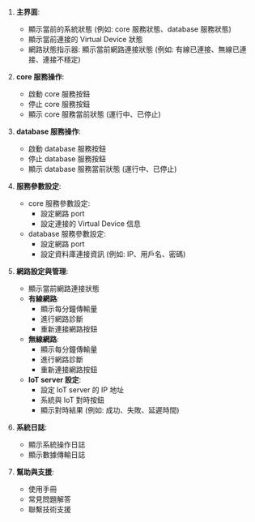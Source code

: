 1. **主界面**:
   - 顯示當前的系統狀態 (例如: core 服務狀態、database 服務狀態)
   - 顯示當前連接的 Virtual Device 狀態
   - 網路狀態指示器: 顯示當前網路連接狀態 (例如: 有線已連接、無線已連接、連接不穩定)

2. **core 服務操作**:
   - 啟動 core 服務按鈕
   - 停止 core 服務按鈕
   - 顯示 core 服務當前狀態 (運行中、已停止)

3. **database 服務操作**:
   - 啟動 database 服務按鈕
   - 停止 database 服務按鈕
   - 顯示 database 服務當前狀態 (運行中、已停止)

4. **服務參數設定**:
   - core 服務參數設定:
     - 設定網路 port
     - 設定連接的 Virtual Device 信息
   - database 服務參數設定:
     - 設定網路 port
     - 設定資料庫連接資訊 (例如: IP、用戶名、密碼)

5. **網路設定與管理**:
   - 顯示當前網路連接狀態
   - **有線網路**:
     - 顯示每分鐘傳輸量
     - 進行網路診斷
     - 重新連接網路按鈕
   - **無線網路**:
     - 顯示每分鐘傳輸量
     - 進行網路診斷
     - 重新連接網路按鈕
   - **IoT server 設定**:
     - 設定 IoT server 的 IP 地址
     - 系統與 IoT 對時按鈕
     - 顯示對時結果 (例如: 成功、失敗、延遲時間)

6. **系統日誌**:
   - 顯示系統操作日誌
   - 顯示數據傳輸日誌

7. **幫助與支援**:
   - 使用手冊
   - 常見問題解答
   - 聯繫技術支援

